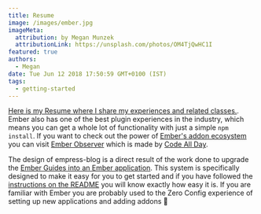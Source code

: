 ```yaml
---
title: Resume
image: /images/ember.jpg
imageMeta:
  attribution: by Megan Munzek
  attributionLink: https://unsplash.com/photos/OM4TjQwHC1I
featured: true
authors:
  - Megan
date: Tue Jun 12 2018 17:50:59 GMT+0100 (IST)
tags:
  - getting-started
---
```


[Here is my Resume where I share my experiences and related classes.](https://emberjs.com/).
 Ember also has one of the best plugin experiences in the industry, which means you can get a whole lot of functionality with just a simple `npm install`. If you want to check out the power of [Ember's addon ecosystem](https://emberobserver.com/) you can visit [Ember Observer](https://emberobserver.com/) which is made by [Code All Day](http://www.codeallday.com/).

The design of empress-blog is a direct result of the work done to upgrade the [Ember Guides into an Ember application](https://github.com/ember-learn/guides-app). This system is specifically designed to make it easy for you to get started and if you have followed the [instructions on the README](https://github.com/empress/empress-blog) you will know exactly how easy it is. If you are familiar with Ember you are probably used to the Zero Config experience of setting up new applications and adding addons 🎉
